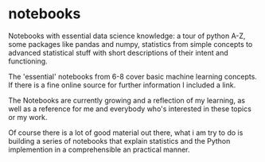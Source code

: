 # notebooks
Notebooks with essential data science knowledge: 
a tour of python A-Z, some packages like pandas and numpy, 
statistics from simple concepts to advanced statistical stuff 
with short descriptions of their intent and functioning.

The 'essential' notebooks from 6-8 cover basic machine learning concepts. 
If there is a fine online source for further information 
I included a link.

The Notebooks are currently growing and a reflection of my learning,
as well as a reference for me and everybody who's interested
in these topics or my work.

Of course there is a lot of good material out there, what i am try
to do is building a series of notebooks that explain statistics and 
the Python implemention in a comprehensible an practical manner.


 
